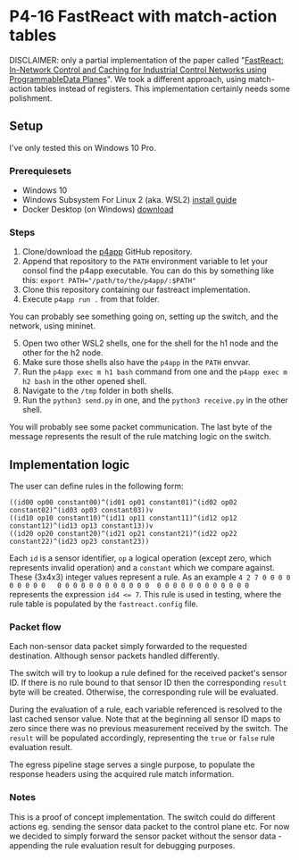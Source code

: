 # P4-16 FastReact with match-action tables

DISCLAIMER: only a partial implementation of the paper called "[FastReact: In-Network Control and Caching for Industrial Control Networks using ProgrammableData Planes](https://arxiv.org/pdf/1808.06799.pdf)".
We took a different approach, using match-action tables instead of registers.
This implementation certainly needs some polishment.
## Setup

I've only tested this on Windows 10 Pro.

### Prerequiesets
 - Windows 10
 - Windows Subsystem For Linux 2 (aka. WSL2) [install guide](https://docs.microsoft.com/en-us/windows/wsl/install-win10)
 - Docker Desktop (on Windows) [download](https://www.docker.com/products/docker-desktop)

### Steps

1. Clone/download the [p4app](https://github.com/p4lang/p4app) GitHub repository.
2. Append that repository to the `PATH` environment variable to let your consol find the p4app executable. You can do this by something like this: `export PATH="/path/to/the/p4app/:$PATH"`
3. Clone this repository containing our fastreact implementation.
4. Execute `p4app run .` from that folder.

You can probably see something going on, setting up the switch, and the network, using mininet.

5. Open two other WSL2 shells, one for the shell for the h1 node and the other for the h2 node.
6. Make sure those shells also have the `p4app` in the `PATH` envvar.
7. Run the `p4app exec m h1 bash` command from one and the `p4app exec m h2 bash` in the other opened shell.
8. Navigate to the `/tmp` folder in both shells.
9. Run the `python3 send.py` in one, and the `python3 receive.py` in the other shell.

You will probably see some packet communication.
The last byte of the message represents the result of the rule matching logic on the switch.

## Implementation logic

The user can define rules in the following form:
```
((id00 op00 constant00)^(id01 op01 constant01)^(id02 op02 constant02)^(id03 op03 constant03))v
((id10 op10 constant10)^(id11 op11 constant11)^(id12 op12 constant12)^(id13 op13 constant13))v
((id20 op20 constant20)^(id21 op21 constant21)^(id22 op22 constant22)^(id23 op23 constant23))
```
Each `id` is a sensor identifier, `op` a logical operation (except zero, which represents invalid operation) and a `constant` which we compare against.
These (3x4x3) integer values represent a rule. As an example `4 2 7 0 0 0 0 0 0 0 0 0   0 0 0 0 0 0 0 0 0 0 0 0  0 0 0 0 0 0 0 0 0 0 0 0` represents the expression `id4 <= 7`.
This rule is used in testing, where the rule table is populated by the `fastreact.config` file.

### Packet flow

Each non-sensor data packet simply forwarded to the requested destination.
Although sensor packets handled differently.

The switch will try to lookup a rule defined for the received packet's sensor ID.
If there is no rule bound to that sensor ID then the corresponding `result` byte will be created.
Otherwise, the corresponding rule will be evaluated.

During the evaluation of a rule, each variable referenced is resolved to the last cached sensor value. Note that at the beginning all sensor ID maps to zero since there was no previous measurement received by the switch.
The `result` will be populated accordingly, representing the `true` or `false` rule evaluation result.

The egress pipeline stage serves a single purpose, to populate the response headers using the acquired rule match information.

### Notes

This is a proof of concept implementation.
The switch could do different actions eg. sending the sensor data packet to the control plane etc.
For now we decided to simply forward the sensor packet without the sensor data - appending the rule evaluation result for debugging purposes.
